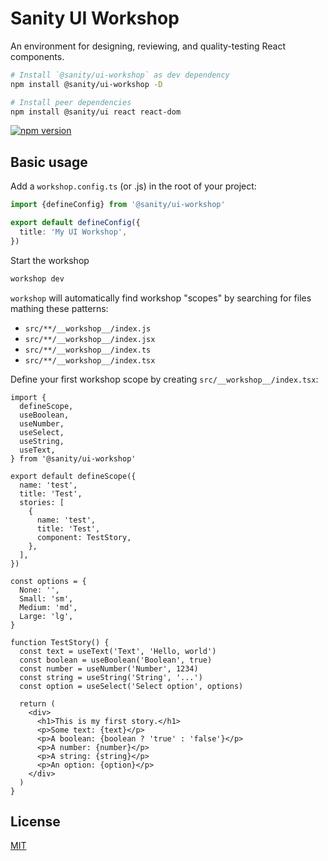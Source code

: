 # Sanity UI Workshop

An environment for designing, reviewing, and quality-testing React components.

```sh
# Install `@sanity/ui-workshop` as dev dependency
npm install @sanity/ui-workshop -D

# Install peer dependencies
npm install @sanity/ui react react-dom
```

[![npm version](https://img.shields.io/npm/v/@sanity/ui-workshop.svg?style=flat-square)](https://www.npmjs.com/package/@sanity/ui-workshop)

## Basic usage

Add a `workshop.config.ts` (or .js) in the root of your project:

```ts
import {defineConfig} from '@sanity/ui-workshop'

export default defineConfig({
  title: 'My UI Workshop',
})
```

Start the workshop

```sh
workshop dev
```

`workshop` will automatically find workshop "scopes" by searching for files mathing these patterns:

- `src/**/__workshop__/index.js`
- `src/**/__workshop__/index.jsx`
- `src/**/__workshop__/index.ts`
- `src/**/__workshop__/index.tsx`

Define your first workshop scope by creating `src/__workshop__/index.tsx`:

```tsx
import {
  defineScope,
  useBoolean,
  useNumber,
  useSelect,
  useString,
  useText,
} from '@sanity/ui-workshop'

export default defineScope({
  name: 'test',
  title: 'Test',
  stories: [
    {
      name: 'test',
      title: 'Test',
      component: TestStory,
    },
  ],
})

const options = {
  None: '',
  Small: 'sm',
  Medium: 'md',
  Large: 'lg',
}

function TestStory() {
  const text = useText('Text', 'Hello, world')
  const boolean = useBoolean('Boolean', true)
  const number = useNumber('Number', 1234)
  const string = useString('String', '...')
  const option = useSelect('Select option', options)

  return (
    <div>
      <h1>This is my first story.</h1>
      <p>Some text: {text}</p>
      <p>A boolean: {boolean ? 'true' : 'false'}</p>
      <p>A number: {number}</p>
      <p>A string: {string}</p>
      <p>An option: {option}</p>
    </div>
  )
}
```

## License

[MIT](LICENSE)
